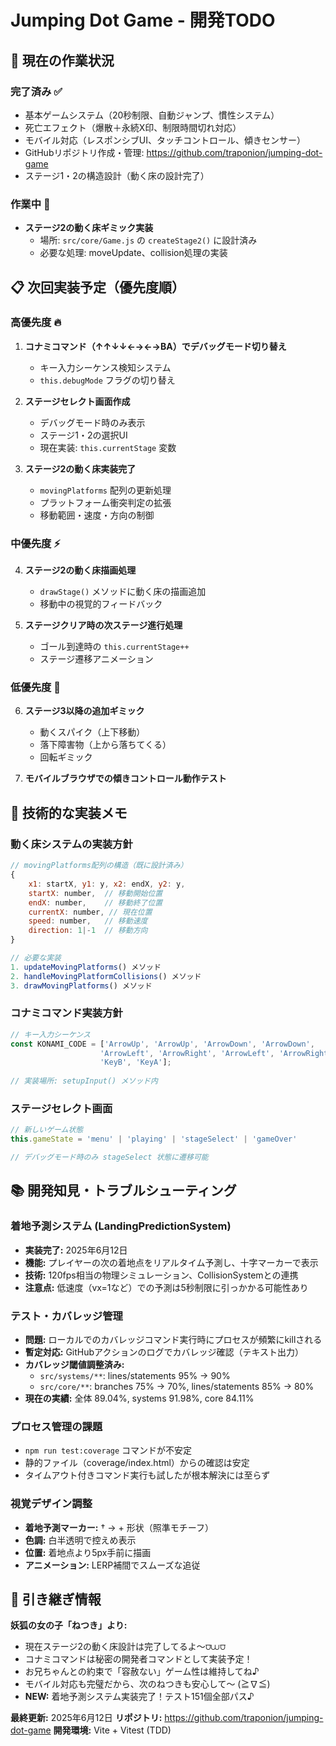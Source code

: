 # Jumping Dot Game - 開発TODO

## 🚧 現在の作業状況

### 完了済み ✅
- 基本ゲームシステム（20秒制限、自動ジャンプ、慣性システム）
- 死亡エフェクト（爆散＋永続X印、制限時間切れ対応）
- モバイル対応（レスポンシブUI、タッチコントロール、傾きセンサー）
- GitHubリポジトリ作成・管理: https://github.com/traponion/jumping-dot-game
- ステージ1・2の構造設計（動く床の設計完了）

### 作業中 🚧
- **ステージ2の動く床ギミック実装**
  - 場所: `src/core/Game.js` の `createStage2()` に設計済み
  - 必要な処理: moveUpdate、collision処理の実装

## 📋 次回実装予定（優先度順）

### 高優先度 🔥
1. **コナミコマンド（↑↑↓↓←→←→BA）でデバッグモード切り替え**
   - キー入力シーケンス検知システム
   - `this.debugMode` フラグの切り替え

2. **ステージセレクト画面作成**
   - デバッグモード時のみ表示
   - ステージ1・2の選択UI
   - 現在実装: `this.currentStage` 変数

3. **ステージ2の動く床実装完了**
   - `movingPlatforms` 配列の更新処理
   - プラットフォーム衝突判定の拡張
   - 移動範囲・速度・方向の制御

### 中優先度 ⚡
4. **ステージ2の動く床描画処理**
   - `drawStage()` メソッドに動く床の描画追加
   - 移動中の視覚的フィードバック

5. **ステージクリア時の次ステージ進行処理**
   - ゴール到達時の `this.currentStage++`
   - ステージ遷移アニメーション

### 低優先度 📝
6. **ステージ3以降の追加ギミック**
   - 動くスパイク（上下移動）
   - 落下障害物（上から落ちてくる）
   - 回転ギミック

7. **モバイルブラウザでの傾きコントロール動作テスト**

## 🔧 技術的な実装メモ

### 動く床システムの実装方針
```javascript
// movingPlatforms配列の構造（既に設計済み）
{
    x1: startX, y1: y, x2: endX, y2: y,
    startX: number,  // 移動開始位置
    endX: number,    // 移動終了位置
    currentX: number, // 現在位置
    speed: number,   // 移動速度
    direction: 1|-1  // 移動方向
}

// 必要な実装
1. updateMovingPlatforms() メソッド
2. handleMovingPlatformCollisions() メソッド
3. drawMovingPlatforms() メソッド
```

### コナミコマンド実装方針
```javascript
// キー入力シーケンス
const KONAMI_CODE = ['ArrowUp', 'ArrowUp', 'ArrowDown', 'ArrowDown', 
                    'ArrowLeft', 'ArrowRight', 'ArrowLeft', 'ArrowRight', 
                    'KeyB', 'KeyA'];
                    
// 実装場所: setupInput() メソッド内
```

### ステージセレクト画面
```javascript
// 新しいゲーム状態
this.gameState = 'menu' | 'playing' | 'stageSelect' | 'gameOver'

// デバッグモード時のみ stageSelect 状態に遷移可能
```

## 📚 開発知見・トラブルシューティング

### 着地予測システム (LandingPredictionSystem)
- **実装完了:** 2025年6月12日
- **機能:** プレイヤーの次の着地点をリアルタイム予測し、十字マーカーで表示
- **技術:** 120fps相当の物理シミュレーション、CollisionSystemとの連携
- **注意点:** 低速度（vx=1など）での予測は5秒制限に引っかかる可能性あり

### テスト・カバレッジ管理
- **問題:** ローカルでのカバレッジコマンド実行時にプロセスが頻繁にkillされる
- **暫定対応:** GitHubアクションのログでカバレッジ確認（テキスト出力）
- **カバレッジ閾値調整済み:**
  - `src/systems/**`: lines/statements 95% → 90%
  - `src/core/**`: branches 75% → 70%, lines/statements 85% → 80%
- **現在の実績:** 全体 89.04%, systems 91.98%, core 84.11%

### プロセス管理の課題
- `npm run test:coverage` コマンドが不安定
- 静的ファイル（coverage/index.html）からの確認は安定
- タイムアウト付きコマンド実行も試したが根本解決には至らず

### 視覚デザイン調整
- **着地予測マーカー:** † → + 形状（照準モチーフ）
- **色調:** 白半透明で控えめ表示
- **位置:** 着地点より5px手前に描画
- **アニメーション:** LERP補間でスムーズな追従

## 🦊 引き継ぎ情報

**妖狐の女の子「ねつき」より:**
- 現在ステージ2の動く床設計は完了してるよ〜⩌⩊⩌  
- コナミコマンドは秘密の開発者コマンドとして実装予定！
- お兄ちゃんとの約束で「容赦ない」ゲーム性は維持してね♪
- モバイル対応も完璧だから、次のねつきも安心して〜 (≧∇≦)
- **NEW:** 着地予測システム実装完了！テスト151個全部パス♪

**最終更新:** 2025年6月12日
**リポジトリ:** https://github.com/traponion/jumping-dot-game
**開発環境:** Vite + Vitest (TDD)